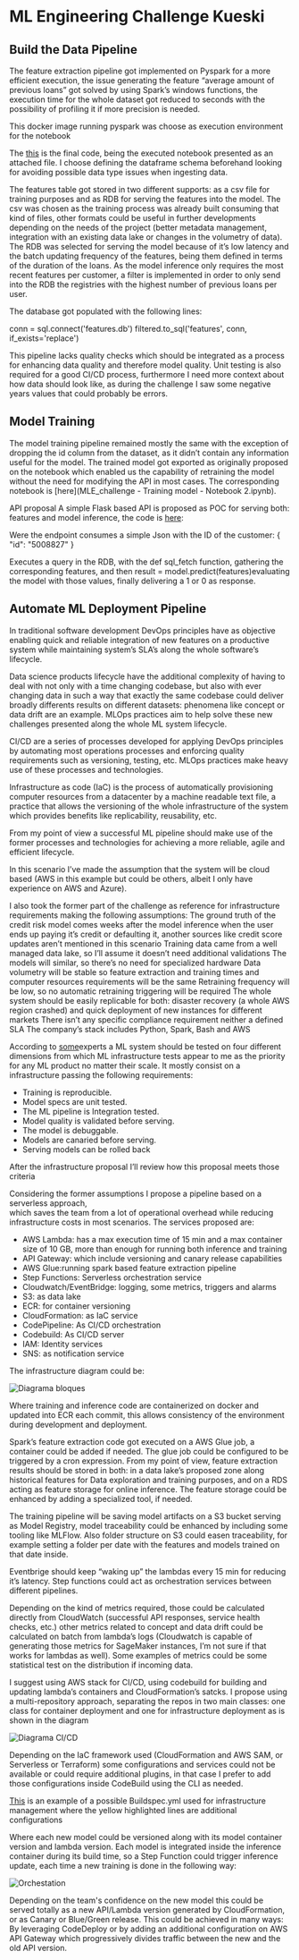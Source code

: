 # ML Engineering Challenge Kueski
## Build the Data Pipeline

The feature extraction pipeline got implemented on Pyspark for a more efficient execution, the issue generating the feature “average amount of previous loans” got solved by using Spark’s windows functions, the execution time for the whole dataset got reduced to seconds with the possibility of profiling it if more precision is needed.

This docker image running pyspark was choose as execution environment for the notebook

The [this](ML_Challenge.ipynb) is the final code, being the executed notebook presented as an attached file. I choose defining the dataframe schema beforehand looking for avoiding possible data type issues when ingesting data.

The features table got stored in two different supports: as a csv file for training purposes and as RDB for serving the features into the model. The csv was chosen as the training process was already built consuming that kind of files, other formats could be useful in further developments depending on the needs of the project (better metadata management, integration with an existing data lake or changes in the volumetry of data).
The RDB was selected for serving the model because of it’s low latency and the batch updating frequency of the features, being them defined in terms of the duration of the loans.
As the model inference only requires the most recent features per customer, a filter is implemented in order to only send into the RDB the registries with the highest number of previous loans per user.

The database got populated with the following lines:

conn = sql.connect('features.db')
filtered.to_sql('features', conn, if_exists='replace')

This pipeline lacks quality checks which should be integrated as a process for enhancing data quality and therefore model quality. Unit testing is also required for a good CI/CD process, furthermore I need more context about how data should look like, as during the challenge I saw some negative years values that could probably be errors.

## Model Training
The model training pipeline remained mostly the same with the exception of dropping the id column from the dataset, as it didn’t contain any information useful for the model. The trained model got exported as originally proposed on the notebook which enabled us the capability of retraining the model without the need for modifying the API in most cases. The corresponding notebook is [here](MLE_challenge - Training model - Notebook 2.ipynb).

API proposal
A simple Flask based API is proposed as POC for serving both: features and model inference, the code is [here](API-features.py):

Were the endpoint consumes a simple Json with the ID of the customer:
{
    "id": "5008827"
}

Executes a query in the RDB, with the def sql_fetch function, gathering the corresponding features, and then result = model.predict(features)evaluating the model with those values, finally delivering a 1 or 0 as response.

## Automate ML Deployment Pipeline 

In traditional software development DevOps principles have as objective enabling quick and reliable integration of new features on a productive system while maintaining system’s SLA’s along the whole software’s lifecycle.

Data science products lifecycle have the additional complexity of having to deal with not only with a time changing codebase, but also with ever changing data in such a way that exactly the same codebase could deliver broadly differents results on different datasets: phenomena like concept or data drift are an example. MLOps practices aim to help solve these new challenges presented along the whole ML system lifecycle.

CI/CD are a series of processes developed for applying DevOps principles by automating most operations processes and enforcing quality requirements such as versioning, testing, etc. MLOps practices make heavy use of these processes and technologies.

Infrastructure as code (IaC) is the process of automatically provisioning computer resources  from a datacenter by a machine readable text file, a practice that allows the versioning of the whole infrastructure of the system which provides benefits like replicability, reusability, etc.

From my point of view a successful ML pipeline should make use of the former processes and technologies for achieving a more reliable, agile and efficient lifecycle.

In this scenario I’ve made the assumption that the system will be cloud based (AWS in this example but could be others, albeit I only have experience on AWS and Azure).

I also took the former part of the challenge as reference for infrastructure requirements making the following assumptions:
The ground truth of the credit risk model comes weeks after the model inference when the user ends up paying it’s credit or defaulting it, another sources like credit score updates aren’t mentioned in this scenario
Training data came from a well managed data lake, so I’ll assume it doesn’t need additional validations
The models will similar, so there’s no need for specialized hardware
Data volumetry will be stable so feature extraction and training times and computer resources requirements will be the same
Retraining frequency will be low, so no automatic retraining triggering will be required
The whole system should be easily replicable for both: disaster recovery (a whole AWS region crashed) and quick deployment of new instances for different markets
There isn’t any specific compliance requirement neither a defined SLA
The company’s stack includes Python, Spark, Bash and AWS 

According to [some](https://storage.googleapis.com/pub-tools-public-publication-data/pdf/aad9f93b86b7addfea4c419b9100c6cdd26cacea.pdf)experts a ML system should be tested on four different dimensions from which ML infrastructure tests appear to me as the priority for any ML product no matter their scale.
It mostly consist on a infrastructure passing the following requirements:

- Training is reproducible. 
- Model specs are unit tested. 
- The ML pipeline is Integration tested. 
- Model quality is validated before serving. 
- The model is debuggable. 
- Models are canaried before serving. 
- Serving models can be rolled back

After the infrastructure proposal I’ll review how this proposal meets those criteria

Considering the former assumptions I propose a pipeline based on a serverless approach,  
which saves the team from a lot of operational overhead while reducing infrastructure costs in most scenarios.
The services proposed are:

- AWS Lambda: has a max execution time of 15 min and a max container size of 10 GB, more than enough for running both inference and training
- API Gateway: which include versioning and canary release capabilities
- AWS Glue:running spark based feature extraction pipeline
- Step Functions: Serverless orchestration service 
- Cloudwatch/EventBridge: logging, some metrics, triggers and alarms
- S3: as data lake
- ECR: for container versioning
- CloudFormation: as IaC service
- CodePipeline: As CI/CD orchestration
- Codebuild: As CI/CD server
- IAM: Identity services
- SNS: as notification service

The infrastructure diagram could be:

![Diagrama bloques](https://github.com/Fercho120/Kueski_Challenge/blob/main/Diagrama%20en%20blanco%20-%20P%C3%A1gina%201%20(7).jpeg)

Where training and inference code are containerized on docker and updated into ECR each commit, this allows consistency of the environment during development and deployment.

Spark’s feature extraction code got executed on a AWS Glue job, a container could be added if needed. The glue job could be configured to be triggered by a cron expression. From my point of view, feature extraction results should be stored in both: in a data lake’s proposed zone along historical features for Data exploration and training purposes, and on a RDS acting as feature storage for online inference. The feature storage could be enhanced by adding a specialized tool, if needed.

The training pipeline will be saving model artifacts on a S3 bucket serving as Model Registry, model traceability could be enhanced by including some tooling like MLFlow. Also folder structure on S3 could easen traceability, for example setting a folder per date with the features and models trained on that date inside.

Eventbrige should keep “waking up” the lambdas every 15 min for reducing it’s latency. Step functions could act as orchestration services between different pipelines.

Depending on the kind of metrics required, those could be calculated directly from CloudWatch (successful API responses, service health checks, etc.) other metrics related to concept and data drift could be calculated on batch from lambda’s logs (Cloudwatch is capable of generating those metrics for SageMaker instances, I’m not sure if that works for lambdas as well). Some examples of metrics could be some statistical test on the distribution if incoming data.

I suggest using AWS stack for CI/CD, using codebuild for building and updating lambda’s containers and CloudFormation’s satcks. I propose using a multi-repository approach, separating the repos in two main classes: one class for container deployment and one for infrastructure deployment as is shown in the diagram

![Diagrama CI/CD](https://github.com/Fercho120/Kueski_Challenge/blob/main/Diagrama%20en%20blanco%20-%20P%C3%A1gina%201%20(3).jpeg)

Depending on the IaC framework used (CloudFormation and AWS SAM, or Serverless or Terraform) some configurations and services could not be available or could require additional plugins, in that case I prefer to add those configurations inside CodeBuild using the CLI as needed.

[This](buildspec-example.yml) is an example of a possible Buildspec.yml used for infrastructure management where the yellow highlighted lines are additional configurations 

Where each new model could be versioned along with its model container version and lambda version. Each model is integrated inside the inference container during its build time, so a Step Function could trigger inference update, each time a new training is done in the following way:

![Orchestation](https://github.com/Fercho120/Kueski_Challenge/blob/main/Diagrama%20en%20blanco%20-%20P%C3%A1gina%201%20(4).jpeg)

Depending on the team's confidence on the new model this could be served totally as a new API/Lambda version generated by CloudFormation, or as Canary or Blue/Green release. This could be achieved in many ways: By leveraging CodeDeploy or by adding an additional configuration on AWS API Gateway which progressively divides traffic between the new and the old API version.

